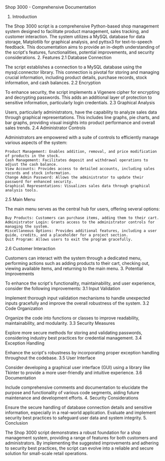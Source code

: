 Shop 3000 - Comprehensive Documentation
1. Introduction

The Shop 3000 script is a comprehensive Python-based shop management system designed to facilitate product management, sales tracking, and customer interaction. The system utilizes a MySQL database for data storage, Matplotlib for graphical analysis, and pyttsx3 for text-to-speech feedback. This documentation aims to provide an in-depth understanding of the script's features, functionalities, potential improvements, and security considerations.
2. Features
2.1 Database Connection

The script establishes a connection to a MySQL database using the mysql.connector library. This connection is pivotal for storing and managing crucial information, including product details, purchase records, stock information, and cash balances.
2.2 Encryption

To enhance security, the script implements a Vigenere cipher for encrypting and decrypting passwords. This adds an additional layer of protection to sensitive information, particularly login credentials.
2.3 Graphical Analysis

Users, particularly administrators, have the capability to analyze sales data through graphical representations. This includes line graphs, pie charts, and bar graphs, providing visual insights into product performance and overall sales trends.
2.4 Administrator Controls

Administrators are empowered with a suite of controls to efficiently manage various aspects of the system:

    Product Management: Enables addition, removal, and price modification of products in the stock.
    Cash Management: Facilitates deposit and withdrawal operations to adjust the cash balance.
    View Accounts: Provides access to detailed accounts, including sales records and stock information.
    Change Admin Password: Allows the administrator to update their password for enhanced security.
    Graphical Representations: Visualizes sales data through graphical analysis tools.

2.5 Main Menu

The main menu serves as the central hub for users, offering several options:

    Buy Products: Customers can purchase items, adding them to their cart.
    Administrator Login: Grants access to the administrator controls for managing the system.
    Miscellaneous Options: Provides additional features, including a user guide, credits, and a placeholder for a project section.
    Quit Program: Allows users to exit the program gracefully.

2.6 Customer Interaction

Customers can interact with the system through a dedicated menu, performing actions such as adding products to their cart, checking out, viewing available items, and returning to the main menu.
3. Potential Improvements

To enhance the script's functionality, maintainability, and user experience, consider the following improvements:
3.1 Input Validation

Implement thorough input validation mechanisms to handle unexpected inputs gracefully and improve the overall robustness of the system.
3.2 Code Organization

Organize the code into functions or classes to improve readability, maintainability, and modularity.
3.3 Security Measures

Explore more secure methods for storing and validating passwords, considering industry best practices for credential management.
3.4 Exception Handling

Enhance the script's robustness by incorporating proper exception handling throughout the codebase.
3.5 User Interface

Consider developing a graphical user interface (GUI) using a library like Tkinter to provide a more user-friendly and intuitive experience.
3.6 Documentation

Include comprehensive comments and documentation to elucidate the purpose and functionality of various code segments, aiding future maintenance and development efforts.
4. Security Considerations

Ensure the secure handling of database connection details and sensitive information, especially in a real-world application. Evaluate and implement security best practices to safeguard user data and system integrity.
5. Conclusion

The Shop 3000 script demonstrates a robust foundation for a shop management system, providing a range of features for both customers and administrators. By implementing the suggested improvements and adhering to security best practices, the script can evolve into a reliable and secure solution for small-scale retail operations.
